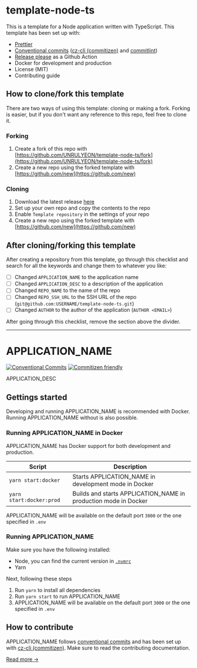 # template-node-ts

This is a template for a Node application written with TypeScript. This template has been set up with:

- [Prettier](https://prettier.io/)
- [Conventional commits](https://conventionalcommits.org) ([cz-cli (commitizen)](https://github.com/commitizen/cz-cli) and [commitlint](https://github.com/conventional-changelog/commitlint))
- [Release please](https://github.com/googleapis/release-please) as a Github Action
- Docker for development and production
- License (MIT)
- Contributing guide

## How to clone/fork this template

There are two ways of using this template: cloning or making a fork. Forking is easier, but if you don't want any reference to this repo, feel free to clone it.

### Forking

1. Create a fork of this repo with [https://github.com/UNRULYEON/template-node-ts/fork](https://github.com/UNRULYEON/template-node-ts/fork)
2. Create a new repo using the forked template with [https://github.com/new](https://github.com/new)

### Cloning

1. Download the latest release [here](https://github.com/UNRULYEON/template-node-ts/releases)
2. Set up your own repo and copy the contents to the repo
3. Enable `Template repository` in the settings of your repo
4. Create a new repo using the forked template with [https://github.com/new](https://github.com/new)

## After cloning/forking this template

After creating a repository from this template, go through this checklist and search for all the keywords and change them to whatever you like:

- [ ] Changed `APPLICATION_NAME` to the application name
- [ ] Changed `APPLICATION_DESC` to a description of the application
- [ ] Changed `REPO_NAME` to the name of the repo
- [ ] Changed `REPO_SSH_URL` to the SSH URL of the repo (`git@github.com:USERNAME/template-node-ts.git`)
- [ ] Changed `AUTHOR` to the author of the application (`AUTHOR <EMAIL>`)

After going through this checklist, remove the section above the divider.

---

# APPLICATION_NAME

[![Conventional Commits](https://img.shields.io/badge/Conventional%20Commits-1.0.0-yellow.svg)](https://conventionalcommits.org) [![Commitizen friendly](https://img.shields.io/badge/commitizen-friendly-brightgreen.svg)](http://commitizen.github.io/cz-cli/)

APPLICATION_DESC

## Gettings started

Developing and running APPLICATION_NAME is recommended with Docker. Running APPLICATION_NAME without is also possible.

### Running APPLICATION_NAME in Docker

APPLICATION_NAME has Docker support for both development and production.

| Script                   | Description                                                     |
| ------------------------ | --------------------------------------------------------------- |
| `yarn start:docker`      | Starts APPLICATION_NAME in development mode in Docker           |
| `yarn start:docker:prod` | Builds and starts APPLICATION_NAME in production mode in Docker |

APPLICATION_NAME will be available on the default port `3000` or the one specified in `.env`

### Running APPLICATION_NAME

Make sure you have the following installed:

- Node, you can find the current version in [`.nvmrc`](https://github.com/UNRULYEON/REPO_NAME/blob/main/.nvmrc)
- Yarn

Next, following these steps

1. Run `yarn` to install all dependencies
2. Run `yarn start` to run APPLICATION_NAME
3. APPLICATION_NAME will be available on the default port `3000` or the one specified in `.env`

## How to contribute

APPLICATION_NAME follows [conventional commits](https://conventionalcommits.org) and has been set up with [cz-cli (commitizen)](https://github.com/commitizen/cz-cli). Make sure to read the contributing documentation.

[Read more &rarr;](CONTRIBUTING.md)
